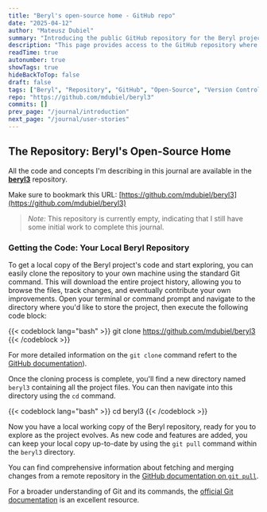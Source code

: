 ```yaml
---
title: "Beryl's open-source home - GitHub repo"
date: "2025-04-12"
author: "Mateusz Dubiel"
summary: "Introducing the public GitHub repository for the Beryl project, the central location for all code, discussions, and contributions."
description: "This page provides access to the GitHub repository where the source code for the Beryl project is hosted. Bookmark this link to follow development, participate in discussions, and contribute to the open-source application."
readTime: true
autonumber: true
showTags: true
hideBackToTop: false
draft: false
tags: ["Beryl", "Repository", "GitHub", "Open-Source", "Version Control"]
repo: "https://github.com/mdubiel/beryl3"
commits: []
prev_page: "/journal/introduction"
next_page: "/journal/user-stories"
---
```


## The Repository: Beryl's Open-Source Home

All the code and concepts I'm describing in this journal are available in the [**beryl3**](https://github.com/mdubiel/beryl3) repository.

Make sure to bookmark this URL: [https://github.com/mdubiel/beryl3](https://github.com/mdubiel/beryl3)

> _Note:_ This repository is currently empty, indicating that I still have some initial work to complete this journal.

### Getting the Code: Your Local Beryl Repository

To get a local copy of the Beryl project's code and start exploring, you can easily clone the repository to your own machine using the standard Git command. This will download the entire project history, allowing you to browse the files, track changes, and eventually contribute your own improvements. Open your terminal or command prompt and navigate to the directory where you'd like to store the project, then execute the following code block:

{{< codeblock lang="bash" >}}
git clone https://github.com/mdubiel/beryl3
{{< /codeblock >}}

For more detailed information on the `git clone` command refert to the [GitHub documentation](https://docs.github.com/en/repositories/creating-and-managing-repositories/cloning-a-repository)).

Once the cloning process is complete, you'll find a new directory named `beryl3` containing all the project files. You can then navigate into this directory using the `cd` command. 

{{< codeblock lang="bash" >}}
cd beryl3
{{< /codeblock >}}


Now you have a local working copy of the Beryl repository, ready for you to explore as the project evolves. As new code and features are added, you can keep your local copy up-to-date by using the `git pull` command within the `beryl3` directory. 

You can find comprehensive information about fetching and merging changes from a remote repository in the [GitHub documentation on `git pull`](https://docs.github.com/en/pull-requests/collaborating-with-pull-requests/incorporating-changes-from-upstream/merging-an-upstream-repository-into-your-local-repository). 

For a broader understanding of Git and its commands, the [official Git documentation](https://git-scm.com/doc) is an excellent resource.




